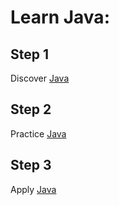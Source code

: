# Learn Java:

## Step 1

Discover [Java](https://github.com/scrappy1987/Community/tree/master/Java/1.%20Discover)

## Step 2

Practice [Java](https://github.com/scrappy1987/Community/tree/master/Java/2.%20Practice)

## Step 3

Apply [Java](https://github.com/scrappy1987/Community/tree/master/Java/3.%20Apply/project1)
